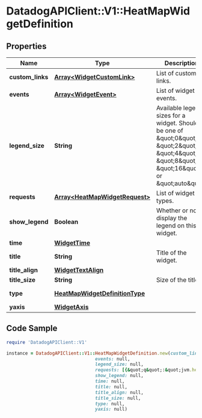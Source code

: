 # DatadogAPIClient::V1::HeatMapWidgetDefinition

## Properties

Name | Type | Description | Notes
------------ | ------------- | ------------- | -------------
**custom_links** | [**Array&lt;WidgetCustomLink&gt;**](WidgetCustomLink.md) | List of custom links. | [optional] 
**events** | [**Array&lt;WidgetEvent&gt;**](WidgetEvent.md) | List of widget events. | [optional] 
**legend_size** | **String** | Available legend sizes for a widget. Should be one of \&quot;0\&quot;, \&quot;2\&quot;, \&quot;4\&quot;, \&quot;8\&quot;, \&quot;16\&quot;, or \&quot;auto\&quot;. | [optional] 
**requests** | [**Array&lt;HeatMapWidgetRequest&gt;**](HeatMapWidgetRequest.md) | List of widget types. | 
**show_legend** | **Boolean** | Whether or not to display the legend on this widget. | [optional] 
**time** | [**WidgetTime**](WidgetTime.md) |  | [optional] 
**title** | **String** | Title of the widget. | [optional] 
**title_align** | [**WidgetTextAlign**](WidgetTextAlign.md) |  | [optional] 
**title_size** | **String** | Size of the title. | [optional] 
**type** | [**HeatMapWidgetDefinitionType**](HeatMapWidgetDefinitionType.md) |  | [default to &#39;heatmap&#39;]
**yaxis** | [**WidgetAxis**](WidgetAxis.md) |  | [optional] 

## Code Sample

```ruby
require 'DatadogAPIClient::V1'

instance = DatadogAPIClient::V1::HeatMapWidgetDefinition.new(custom_links: null,
                                 events: null,
                                 legend_size: null,
                                 requests: [{&quot;q&quot;:&quot;jvm.heap.memory&quot;}],
                                 show_legend: null,
                                 time: null,
                                 title: null,
                                 title_align: null,
                                 title_size: null,
                                 type: null,
                                 yaxis: null)
```


